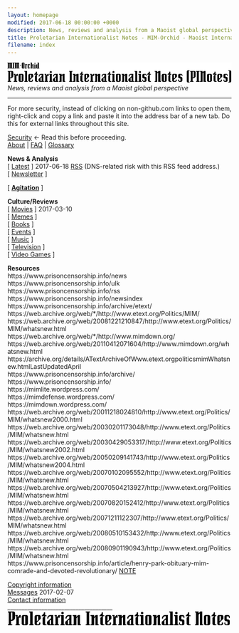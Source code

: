 ```yaml
---
layout: homepage
modified: 2017-06-18 00:00:00 +0000
description: News, reviews and analysis from a Maoist global perspective, Maoist anti-imperialist news
title: Proletarian Internationalist Notes - MIM-Orchid - Maoist Internationalist Movement - Maoism
filename: index
---
```

<div class="hide"><p id="banner-md"><img src="_layouts/images/banner.png" alt="MIM-Orchid / Proletarian Internationalist Notes (PINotes)" /><br /><i>News, reviews and analysis from a Maoist global perspective</i></p><hr /><p>For more security, instead of clicking on non-github.com links to open them, right-click and copy a link and paste it into the address bar of a new tab. Do this for external links throughout this site.</p><p><a href="pages/security.md">Security</a> &larr; Read this before proceeding.<br />
<a href="pages/about.md">About</a> | <a href="pages/faq/index.md">FAQ</a> | <a href="pages/glossary/index.md">Glossary</a></p>
<p class="menu-block"><span class="menu-block-heading"><b>News & Analysis</b></span><br />
[ <a href="pages/latest.md">Latest</a> ] <span class="date-new">2017-06-18</span> <a href="https://pinotes.github.io/pages/latest-rss.xml">RSS</a> (DNS-related risk with this RSS feed address.)<br />
[ <a href="pages/newsletter/index.md">Newsletter</a> ] <span class="date-new"></span></p>
<p class="menu-block"><span class="menu-block-heading">[ <b><a href="pages/agitation/index.md">Agitation</a></b> ]</span> <span class="date-new"></span></p>
<p class="menu-block"><span class="menu-block-heading"><b>Culture/Reviews</b></span><br />
[ <a href="reviews/movies/index.md">Movies</a> ] <span class="date-new">2017-03-10</span><br />
[ <a href="reviews/memes/index.md">Memes</a> ] <span class="date-new"></span><br />
[ <a href="reviews/books/index.md">Books</a> ] <span class="date-new"></span><br />
[ <a href="reviews/events/index.md">Events</a> ] <span class="date-new"></span><br />
[ <a href="reviews/music/index.md">Music</a> ] <span class="date-new"></span><br />
[ <a href="reviews/tv/index.md">Television</a> ] <span class="date-new"></span><br />
[ <a href="reviews/games/index.md">Video Games</a> ] <span class="date-new"></span></p>
<p class="menu-block"><span class="menu-block-heading"><b>Resources</b></span><br />
<span class="first-wrapping-list-item">https://www.prisoncensorship.info/news</span><br />
https://www.prisoncensorship.info/ulk<br />
https://www.prisoncensorship.info/rss<br />
https://www.prisoncensorship.info/newsindex<br />
https://www.prisoncensorship.info/archive/etext/<br />
https://web.archive.org/web/*/http://www.etext.org/Politics/MIM/<br />
https://web.archive.org/web/20081221210847/http://www.etext.org/Politics/MIM/whatsnew.html<br />
https://web.archive.org/web/*/http://www.mimdown.org/<br />
https://web.archive.org/web/20110412071604/http://www.mimdown.org/whatsnew.html<br />
https://archive.org/details/ATextArchiveOfWww.etext.orgpoliticsmimWhatsnew.htmlLastUpdatedApril<br />
https://www.prisoncensorship.info/archive/<br />
https://www.prisoncensorship.info/<br />
https://mimlite.wordpress.com/<br />
https://mimdefense.wordpress.com/<br />
https://mimdown.wordpress.com/<br />
https://web.archive.org/web/20011218024810/http://www.etext.org/Politics/MIM/whatsnew2000.html<br />
https://web.archive.org/web/20030201173048/http://www.etext.org/Politics/MIM/whatsnew.html<br />
https://web.archive.org/web/20030429053317/http://www.etext.org/Politics/MIM/whatsnew2002.html<br />
https://web.archive.org/web/20050209141743/http://www.etext.org/Politics/MIM/whatsnew2004.html<br />
https://web.archive.org/web/20070102095552/http://www.etext.org/Politics/MIM/whatsnew.html<br />
https://web.archive.org/web/20070504213927/http://www.etext.org/Politics/MIM/whatsnew.html<br />
https://web.archive.org/web/20070820152412/http://www.etext.org/Politics/MIM/whatsnew.html<br />
https://web.archive.org/web/20071211122307/http://www.etext.org/Politics/MIM/whatsnew.html<br />
https://web.archive.org/web/20080510153432/http://www.etext.org/Politics/MIM/whatsnew.html<br />
https://web.archive.org/web/20080901190943/http://www.etext.org/Politics/MIM/whatsnew.html<br />
<!-- http://www.legacy.com/obituaries/nytimes/obituary.aspx?pid=151255994 -->https://www.prisoncensorship.info/article/henry-park-obituary-mim-comrade-and-devoted-revolutionary/ <span class="link-note"><a href="pages/p-note.md">NOTE</a></span></p>
<p><a href="pages/copyright.md">Copyright information</a><br />
<a href="pages/messages.md">Messages</a> <span class="date-new">2017-02-07</span><br />
<a href="pages/contact.md">Contact information</a><br />
_____________________________________<br /><img src="_layouts/images/banner_footer.png" alt="Proletarian Internationalist Notes (PINotes)" /></p><pre>
&nbsp;
&nbsp;
&nbsp;
&nbsp;
&nbsp;
&nbsp;
&nbsp;
&nbsp;
&nbsp;
&nbsp;
&nbsp;
&nbsp;
&nbsp;
&nbsp;
&nbsp;
&nbsp;
&nbsp;
&nbsp;
&nbsp;
&nbsp;
&nbsp;
&nbsp;
&nbsp;
&nbsp;
&nbsp;
&nbsp;
&nbsp;
&nbsp;
&nbsp;
&nbsp;
&nbsp;
&nbsp;
&nbsp;
&nbsp;
&nbsp;
&nbsp;
&nbsp;
&nbsp;
&nbsp;
&nbsp;
&nbsp;
&nbsp;
&nbsp;
&nbsp;
&nbsp;
&nbsp;
&nbsp;
&nbsp;
&nbsp;
&nbsp;
&nbsp;
&nbsp;
&nbsp;
&nbsp;
&nbsp;
&nbsp;
&nbsp;
&nbsp;
&nbsp;
&nbsp;
&nbsp;
&nbsp;
&nbsp;
&nbsp;
&nbsp;
&nbsp;
&nbsp;
&nbsp;
&nbsp;
&nbsp;
&nbsp;
&nbsp;
&nbsp;
&nbsp;
&nbsp;
&nbsp;
&nbsp;
&nbsp;
&nbsp;
&nbsp;
&nbsp;
&nbsp;
&nbsp;
&nbsp;
&nbsp;
&nbsp;
&nbsp;
&nbsp;
&nbsp;
&nbsp;
&nbsp;
&nbsp;
&nbsp;
&nbsp;
&nbsp;
&nbsp;
&nbsp;
&nbsp;
&nbsp;
&nbsp;
&nbsp;
&nbsp;
&nbsp;
&nbsp;
&nbsp;
&nbsp;
&nbsp;
&nbsp;
&nbsp;
&nbsp;
&nbsp;
&nbsp;
&nbsp;
&nbsp;
&nbsp;
&nbsp;
&nbsp;
&nbsp;
&nbsp;
&nbsp;
&nbsp;
&nbsp;
&nbsp;
&nbsp;
&nbsp;
&nbsp;
&nbsp;
&nbsp;
&nbsp;
&nbsp;
&nbsp;
&nbsp;
&nbsp;
&nbsp;
&nbsp;
&nbsp;
&nbsp;
&nbsp;
&nbsp;
&nbsp;
&nbsp;
&nbsp;
&nbsp;
&nbsp;
&nbsp;
&nbsp;
&nbsp;
&nbsp;
&nbsp;
&nbsp;
&nbsp;
&nbsp;
&nbsp;
&nbsp;
&nbsp;
&nbsp;
&nbsp;
&nbsp;
&nbsp;
&nbsp;
&nbsp;
&nbsp;
&nbsp;
&nbsp;
&nbsp;
&nbsp;
&nbsp;
&nbsp;
&nbsp;
&nbsp;
&nbsp;
&nbsp;
&nbsp;
&nbsp;
&nbsp;
&nbsp;
&nbsp;
&nbsp;
&nbsp;
&nbsp;
&nbsp;
&nbsp;
&nbsp;
&nbsp;
&nbsp;
&nbsp;
&nbsp;
&nbsp;
&nbsp;
&nbsp;
&nbsp;
&nbsp;
&nbsp;
&nbsp;
&nbsp;
&nbsp;
&nbsp;
&nbsp;
&nbsp;
&nbsp;
</pre><p>The links below are for the HTML edition of this site and do not work here with the exception of external links. They should match the links above except for the "html" extension.</p></div>
<p><a href="pages/security.html">Security</a> &larr; Read this before proceeding.<br />
<a href="pages/about.html">About</a> | <a href="pages/faq/index.html">FAQ</a> | <a href="pages/glossary/index.html">Glossary</a></p>
<p class="menu-block"><span class="menu-block-gradient-heading"><b><a style="text-decoration: none" href="pages/latest.html">News & Analysis</a></b></span><br />
[ <a href="pages/latest.html">Latest</a> ] <span class="date-new">2017-06-18</span> <a href="pages/latest-rss.xml" target="_blank">RSS</a><br />
[ <a href="pages/newsletter/index.html">Newsletter</a> ] <span class="date-new"></span></p>
<p class="menu-block"><span class="menu-block-heading">[ <b><a href="pages/agitation/index.html">Agitation</a></b> ]</span> <span class="date-new"></span></p>
<p class="menu-block"><span class="menu-block-gradient-heading"><b>Culture/Reviews</b></span><br />
[ <a href="reviews/movies/index.html">Movies</a> ] <span class="date-new">2017-03-10</span><br />
[ <a href="reviews/memes/index.html">Memes</a> ] <span class="date-new"></span><br />
[ <a href="reviews/books/index.html">Books</a> ] <span class="date-new"></span><br />
[ <a href="reviews/events/index.html">Events</a> ] <span class="date-new"></span><br />
[ <a href="reviews/music/index.html">Music</a> ] <span class="date-new"></span><br />
[ <a href="reviews/tv/index.html">Television</a> ] <span class="date-new"></span><br />
[ <a href="reviews/games/index.html">Video Games</a> ] <span class="date-new"></span></p>
<p class="menu-block"><span class="menu-block-gradient-heading"><b>Resources</b></span><br />
<span class="first-wrapping-list-item">https://www.prisoncensorship.info/news</span><br />
https://www.prisoncensorship.info/ulk<br />
https://www.prisoncensorship.info/rss<br />
https://www.prisoncensorship.info/newsindex<br />
https://www.prisoncensorship.info/archive/etext/<br />
https://web.archive.org/web/*/http://www.etext.org/Politics/MIM/<br />
https://web.archive.org/web/20081221210847/http://www.etext.org/Politics/MIM/whatsnew.html<br />
https://web.archive.org/web/*/http://www.mimdown.org/<br />
https://web.archive.org/web/20110412071604/http://www.mimdown.org/whatsnew.html<br />
https://archive.org/details/ATextArchiveOfWww.etext.orgpoliticsmimWhatsnew.htmlLastUpdatedApril<br />
https://www.prisoncensorship.info/archive/<br />
https://www.prisoncensorship.info/<br />
https://mimlite.wordpress.com/<br />
https://mimdefense.wordpress.com/<br />
https://mimdown.wordpress.com/<br />
https://web.archive.org/web/20011218024810/http://www.etext.org/Politics/MIM/whatsnew2000.html<br />
https://web.archive.org/web/20030201173048/http://www.etext.org/Politics/MIM/whatsnew.html<br />
https://web.archive.org/web/20030429053317/http://www.etext.org/Politics/MIM/whatsnew2002.html<br />
https://web.archive.org/web/20050209141743/http://www.etext.org/Politics/MIM/whatsnew2004.html<br />
https://web.archive.org/web/20070102095552/http://www.etext.org/Politics/MIM/whatsnew.html<br />
https://web.archive.org/web/20070504213927/http://www.etext.org/Politics/MIM/whatsnew.html<br />
https://web.archive.org/web/20070820152412/http://www.etext.org/Politics/MIM/whatsnew.html<br />
https://web.archive.org/web/20071211122307/http://www.etext.org/Politics/MIM/whatsnew.html<br />
https://web.archive.org/web/20080510153432/http://www.etext.org/Politics/MIM/whatsnew.html<br />
https://web.archive.org/web/20080901190943/http://www.etext.org/Politics/MIM/whatsnew.html<br />
<!-- http://www.legacy.com/obituaries/nytimes/obituary.aspx?pid=151255994 -->https://www.prisoncensorship.info/article/henry-park-obituary-mim-comrade-and-devoted-revolutionary/ <span class="link-note"><a href="pages/p-note.html">NOTE</a></span></p>
<p><a href="pages/copyright.html">Copyright information</a><br />
<a href="pages/messages.html">Messages</a> <span class="date-new">2017-02-07</span><br />
<a href="pages/contact.html">Contact information</a>
</p>
